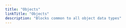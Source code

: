 ```yaml
---
title: "Objects"
linkTitle: "Objects"
description: "Blocks common to all object data types"
---
```

